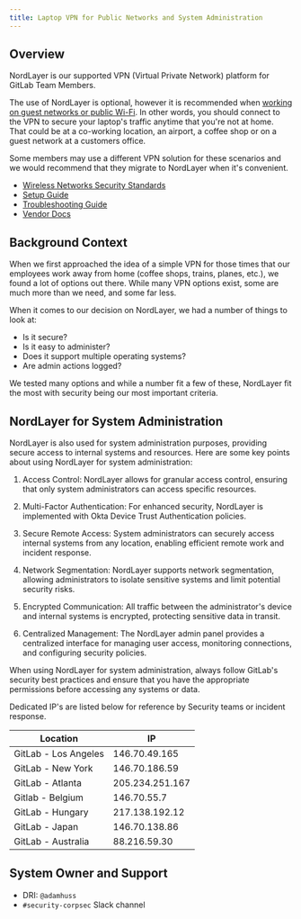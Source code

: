 ```yaml
---
title: Laptop VPN for Public Networks and System Administration
---
```


## Overview

NordLayer is our supported VPN (Virtual Private Network) platform for GitLab Team Members.

The use of NordLayer is optional, however it is recommended when [working on guest networks or public Wi-Fi](/handbook/security/corporate/services/laptops/security/networks). In other words, you should connect to the VPN to secure your laptop's traffic anytime that you're not at home. That could be at a co-working location, an airport, a coffee shop or on a guest network at a customers office.

Some members may use a different VPN solution for these scenarios and we would recommend that they migrate to NordLayer when it's convenient.

- [Wireless Networks Security Standards](/handbook/security/corporate/services/laptops/security/networks)
- [Setup Guide](/handbook/security/corporate/systems/vpn/setup)
- [Troubleshooting Guide](/handbook/security/corporate/systems/vpn/troubleshooting)
- [Vendor Docs](https://help.nordlayer.com/)

## Background Context

When we first approached the idea of a simple VPN for those times that our employees work away from home (coffee shops, trains, planes, etc.), we found a lot of options out there. While many VPN options exist, some are much more than we need, and some far less.

When it comes to our decision on NordLayer, we had a number of things to look at:

- Is it secure?
- Is it easy to administer?
- Does it support multiple operating systems?
- Are admin actions logged?

We tested many options and while a number fit a few of these, NordLayer fit the most with security being our most important criteria.

## NordLayer for System Administration

NordLayer is also used for system administration purposes, providing secure access to internal systems and resources. Here are some key points about using NordLayer for system administration:

1. Access Control: NordLayer allows for granular access control, ensuring that only system administrators can access specific resources.

2. Multi-Factor Authentication: For enhanced security, NordLayer is implemented with Okta Device Trust Authentication policies.

4. Secure Remote Access: System administrators can securely access internal systems from any location, enabling efficient remote work and incident response.

5. Network Segmentation: NordLayer supports network segmentation, allowing administrators to isolate sensitive systems and limit potential security risks.

6. Encrypted Communication: All traffic between the administrator's device and internal systems is encrypted, protecting sensitive data in transit.

7. Centralized Management: The NordLayer admin panel provides a centralized interface for managing user access, monitoring connections, and configuring security policies.

When using NordLayer for system administration, always follow GitLab's security best practices and ensure that you have the appropriate permissions before accessing any systems or data.

Dedicated IP's are listed below for reference by Security teams or incident response.

| Location | IP |
| --- | --- |
| GitLab - Los Angeles | 146.70.49.165 |
| GitLab - New York | 146.70.186.59 |
| GitLab - Atlanta | 205.234.251.167 |
| Gitlab - Belgium | 146.70.55.7 |
| GitLab - Hungary | 217.138.192.12 |
| GitLab - Japan | 146.70.138.86 |
| GitLab - Australia | 88.216.59.30 |


## System Owner and Support

- DRI: `@adamhuss`
- `#security-corpsec` Slack channel
